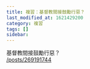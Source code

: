 ```yaml
---
title: 複習：基督教間接鼓勵行惡？
last_modified_at: 1621429200
category: 複習
tags: []
sidebar: 
---
```


<p>基督教間接鼓勵行惡？<br/>
<a href="/posts/269191744" target="_blank">/posts/269191744</a></p>
<p> </p>
